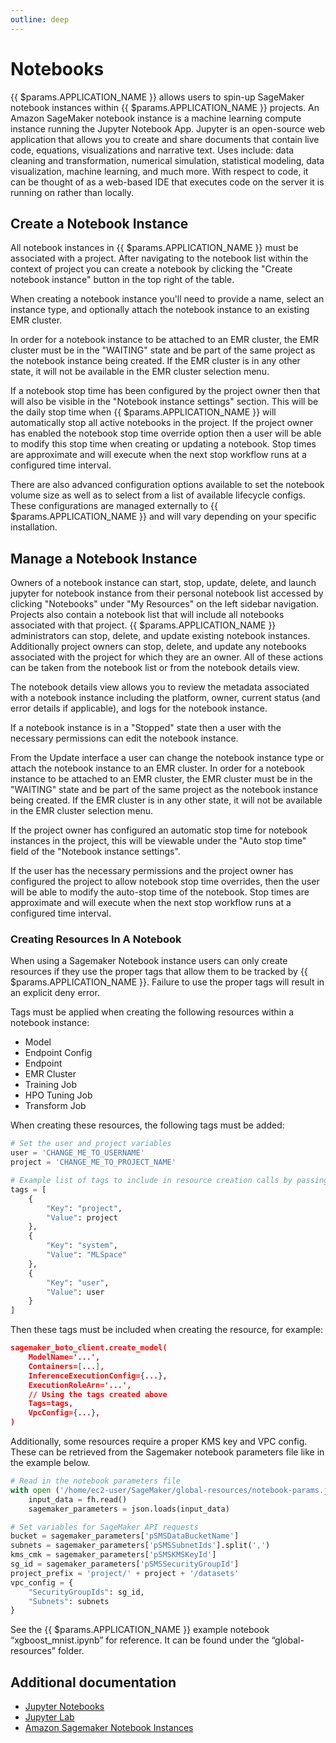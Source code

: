```yaml
---
outline: deep
---
```


# Notebooks

{{ $params.APPLICATION_NAME }} allows users to spin-up SageMaker notebook instances within {{ $params.APPLICATION_NAME }} projects. An Amazon SageMaker
notebook instance is a machine learning compute instance running the Jupyter Notebook App. Jupyter is an
open-source web application that allows you to create and share documents that contain live code, equations,
visualizations and narrative text. Uses include: data cleaning and transformation, numerical simulation,
statistical modeling, data visualization, machine learning, and much more. With respect to code, it can be
thought of as a web-based IDE that executes code on the server it is running on rather than locally.

## Create a Notebook Instance

All notebook instances in {{ $params.APPLICATION_NAME }} must be associated with a project. After navigating to the notebook
list within the context of project you can create a notebook by clicking the "Create notebook instance"
button in the top right of the table.

When creating a notebook instance you'll need to provide a name, select an instance type, and optionally attach
the notebook instance to an existing EMR cluster.

In order for a notebook instance to be attached to an EMR cluster, the EMR cluster must be in the "WAITING" state and
be part of the same project as the notebook instance being created. If the EMR cluster is in any other state,
it will not be available in the EMR cluster selection menu.

If a notebook stop time has been configured by the project owner then that will also be visible in the
"Notebook instance settings" section. This will be the daily stop time when {{ $params.APPLICATION_NAME }} will automatically
stop all active notebooks in the project. If the project owner has enabled the notebook stop time override
option then a user will be able to modify this stop time when creating or updating a notebook. Stop times are
approximate and will execute when the next stop workflow runs at a configured time interval.

There are also advanced configuration options available to
set the notebook volume size as well as to select from a list of available lifecycle configs. These
configurations are managed externally to {{ $params.APPLICATION_NAME }} and will vary depending on your specific installation.

## Manage a Notebook Instance

Owners of a notebook instance can start, stop, update, delete, and launch jupyter for notebook instance
from their personal notebook list accessed by clicking "Notebooks" under "My Resources" on the left
sidebar navigation.	Projects also contain a notebook list that will include all notebooks associated
with that project. {{ $params.APPLICATION_NAME }} administrators can stop, delete, and update existing notebook instances.
Additionally project owners can stop, delete, and update any notebooks associated with the project
for which they are an owner. All of these actions can be taken from the notebook list or from the
notebook details view.

The notebook details view allows you to review the metadata associated with a notebook instance including
the platform, owner, current status (and error details if applicable), and logs for the notebook instance.

If a notebook instance is in a "Stopped" state then a user with the necessary permissions can edit the notebook instance.

From the Update interface a user can change the notebook instance type or attach the notebook instance
to an EMR cluster. In order for a notebook instance to be attached to an EMR cluster, the EMR cluster must be
in the "WAITING" state and be part of the same project as the notebook instance being created.
If the EMR cluster is in any other state, it will not be available in the EMR cluster selection menu.

If the project owner has configured an automatic stop time for notebook instances in the project,
this will be viewable under the "Auto stop time" field of the "Notebook instance settings".

If the user has the necessary permissions and the project owner has configured the project to allow
notebook stop time overrides, then the user will be able to modify the auto-stop time of the notebook.
Stop times are approximate and will execute when the next stop workflow runs at a configured time interval.

### Creating Resources In A Notebook

When using a Sagemaker Notebook instance users can only create resources if they use the proper tags that allow
them to be tracked by {{ $params.APPLICATION_NAME }}. Failure to use the proper tags will result in an explicit deny error.

Tags must be applied when creating the following resources within a notebook instance:

- Model
- Endpoint Config
- Endpoint
- EMR Cluster
- Training Job
- HPO Tuning Job
- Transform Job

When creating these resources, the following tags must be added:

```python
# Set the user and project variables
user = 'CHANGE_ME_TO_USERNAME'
project = 'CHANGE_ME_TO_PROJECT_NAME'

# Example list of tags to include in resource creation calls by passing in as a parameter
tags = [
    {
        "Key": "project",
        "Value": project
    },
    {
        "Key": "system",
        "Value": "MLSpace"
    },
    {
        "Key": "user",
        "Value": user
    }
]
```

Then these tags must be included when creating the resource, for example:

```json
sagemaker_boto_client.create_model(
    ModelName='...',
    Containers=[...],
    InferenceExecutionConfig={...},
    ExecutionRoleArn='...',
    // Using the tags created above
    Tags=tags,
    VpcConfig={...},
)
```

Additionally, some resources require a proper KMS key and VPC config. These can be retrieved from the Sagemaker
notebook parameters file like in the example below.

```python
# Read in the notebook parameters file
with open ('/home/ec2-user/SageMaker/global-resources/notebook-params.json', 'r') as fh:
    input_data = fh.read()
    sagemaker_parameters = json.loads(input_data)

# Set variables for SageMaker API requests
bucket = sagemaker_parameters['pSMSDataBucketName']
subnets = sagemaker_parameters['pSMSSubnetIds'].split(',')
kms_cmk = sagemaker_parameters['pSMSKMSKeyId']
sg_id = sagemaker_parameters['pSMSSecurityGroupId']
project_prefix = 'project/' + project + '/datasets'
vpc_config = {
    "SecurityGroupIds": sg_id,
    "Subnets": subnets
}
```

See the {{ $params.APPLICATION_NAME }} example notebook “xgboost_mnist.ipynb” for reference. It can be found under the “global-resources” folder.

## Additional documentation

- [Jupyter Notebooks](https://jupyter-notebook.readthedocs.io/en/latest/)
- [Jupyter Lab](https://jupyterlab.readthedocs.io/en/stable/)
- [Amazon Sagemaker Notebook Instances](https://docs.aws.amazon.com/sagemaker/latest/dg/nbi.html)
